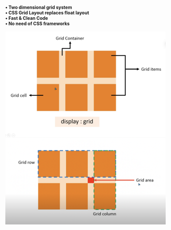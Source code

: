 
<br>
<b> • Two dimensional grid system<br>
        • CSS Grid Layout replaces float layout<br>
        • Fast & Clean Code<br>
        • No need of CSS frameworks<br>
    </b>
<br>

<img src="image/display.png"  display="inline-block">

<img src="image/grid.png"  display="inline-block">
<br>
<br>